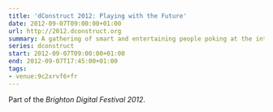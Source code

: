 ```yaml
---
title: 'dConstruct 2012: Playing with the Future'
date: 2012-09-07T09:00:00+01:00
url: http://2012.dconstruct.org
summary: A gathering of smart and entertaining people poking at the intersection of technology and culture.
series: dconstruct
start: 2012-09-07T09:00:00+01:00
end: 2012-09-07T17:45:00+01:00
tags:
- venue:9c2xrvf6+fr
---
```

Part of the *Brighton Digital Festival 2012*.
